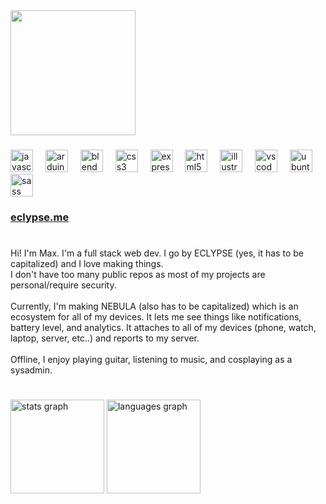 <div align="left">
  <img height="200" src="https://eclypse.me/media/svg/eclypse_banner(no_moon).png"  />
</div>

###

<div align="left">
  <img src="https://skillicons.dev/icons?i=js" height="36" alt="javascript logo"  />
  <img width="12" />
  <img src="https://skillicons.dev/icons?i=arduino" height="36" alt="arduino logo"  />
  <img width="12" />
  <img src="https://skillicons.dev/icons?i=blender" height="36" alt="blender logo"  />
  <img width="12" />
  <img src="https://skillicons.dev/icons?i=css" height="36" alt="css3 logo"  />
  <img width="12" />
  <img src="https://skillicons.dev/icons?i=express" height="36" alt="express logo"  />
  <img width="12" />
  <img src="https://skillicons.dev/icons?i=html" height="36" alt="html5 logo"  />
  <img width="12" />
  <img src="https://cdn.simpleicons.org/adobeillustrator/FF9A00" height="36" alt="illustrator logo"  />
  <img width="12" />
  <img src="https://skillicons.dev/icons?i=vscode" height="36" alt="vscode logo"  />
  <img width="12" />
  <img src="https://cdn.simpleicons.org/ubuntu/E95420" height="36" alt="ubuntu logo"  />
  <img width="12" />
  <img src="https://skillicons.dev/icons?i=sass" height="36" alt="sass logo"  />
</div>

###

<h3 align="left"><a href="https://eclypse.me">eclypse.me</a></h3>

###

<h1 align="left"></h1>

###

<p align="left">Hi! I'm Max. I'm a full stack web dev. I go by ECLYPSE (yes, it has to be capitalized) and  I love making things.<br>I don't have too many public repos as most of my projects are personal/require security.<br><br>Currently, I'm making NEBULA (also has to be capitalized) which is an ecosystem for all of my devices. It lets me see things like notifications, battery level, and analytics. It attaches to all of my devices (phone, watch, laptop, server, etc..) and reports to my server.<br><br>Offline, I enjoy playing guitar, listening to music, and cosplaying as a sysadmin.</p>

###

<h1 align="left"></h1>

###

<div align="left">
  <img src="https://github-readme-stats.vercel.app/api?username=maxwhitten&hide_title=false&hide_rank=false&show_icons=true&include_all_commits=true&count_private=true&disable_animations=false&theme=dark&locale=en&hide_border=true&order=1&custom_title=Statistics" height="150" alt="stats graph"  />
  <img src="https://github-readme-stats.vercel.app/api/top-langs?username=maxwhitten&locale=en&hide_title=false&layout=compact&card_width=320&langs_count=8&theme=dark&hide_border=true&order=2&custom_title=Languages" height="150" alt="languages graph"  />
</div>

###
